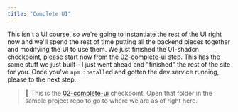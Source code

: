 ```yaml
---
title: "Complete UI"
---
```


This isn't a UI course, so we're going to instantiate the rest of the UI right now and we'll spend the rest of time putting all the backend pieces together and modifying the UI to use them. We just finished the 01-shadcn checkpoint, please start now from the [02-complete-ui][checkpoint] step. This has the same stuff we just built - I just went ahead and "finished" the rest of the site for you. Once you've `npm install`ed and gotten the dev service running, please to the next step.

> 🏁 This is the [02-complete-ui][checkpoint] checkpoint. Open that folder in the sample project repo to go to where we are as of right here.

[checkpoint]: https://github.com/btholt/fullstack-next-wiki/tree/main/02-complete-ui
